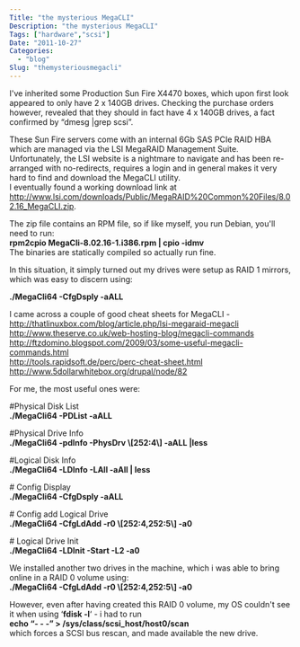 ```yaml
---
Title: "the mysterious MegaCLI"
Description: "the mysterious MegaCLI"
Tags: ["hardware","scsi"]
Date: "2011-10-27"
Categories:
  - "blog"
Slug: "themysteriousmegacli"
---
```

<p>I've inherited some Production Sun Fire X4470 boxes, which upon first look appeared to only have 2 x 140GB drives. Checking the purchase orders however, revealed that they should in fact have 4 x 140GB drives, a fact confirmed by &#8220;dmesg |grep scsi&#8221;.</p><p>These Sun Fire servers come with an internal 6Gb SAS PCIe RAID HBA which are managed via the LSI MegaRAID Management Suite. Unfortunately, the LSI website is a nightmare to navigate and has been re-arranged with no-redirects, requires a login and in general makes it very hard to find and download the MegaCLI utility.<br />I eventually found a working download link at <a href="http://www.lsi.com/downloads/Public/MegaRAID%20Common%20Files/8.02.16_MegaCLI.zip">http://www.lsi.com/downloads/Public/MegaRAID%20Common%20Files/8.02.16_MegaCLI.zip</a>.</p><p>The zip file contains an RPM file, so if like myself, you run Debian, you'll need to run:<br /><strong>rpm2cpio MegaCli-8.02.16-1.i386.rpm  | cpio -idmv</strong><br />The binaries are statically compiled so actually run fine.</p><p>In this situation, it simply turned out my drives were setup as RAID 1 mirrors, which was easy to discern using:</p><p><strong>./MegaCli64 -CfgDsply -aALL </strong></p><p>I came across a couple of good cheat sheets for MegaCLI -<br /><a href="http://thatlinuxbox.com/blog/article.php/lsi-megaraid-megacli">http://thatlinuxbox.com/blog/article.php/lsi-megaraid-megacli</a><br /><a href="http://www.theserve.co.uk/web-hosting-blog/megacli-commands">http://www.theserve.co.uk/web-hosting-blog/megacli-commands</a><br /><a href="http://ftzdomino.blogspot.com/2009/03/some-useful-megacli-commands.html">http://ftzdomino.blogspot.com/2009/03/some-useful-megacli-commands.html</a><br /><a href="http://tools.rapidsoft.de/perc/perc-cheat-sheet.html">http://tools.rapidsoft.de/perc/perc-cheat-sheet.html</a><br /><a href="http://www.5dollarwhitebox.org/drupal/node/82">http://www.5dollarwhitebox.org/drupal/node/82</a></p><p>For me, the most useful ones were:</p><p>#Physical Disk List<br /><strong>./MegaCli64 -PDList -aALL</strong></p><p>#Physical Drive Info<br /><strong>./MegaCli64 -pdInfo -PhysDrv \[252:4\] -aALL |less</strong></p><p>#Logical Disk Info<br /><strong>./MegaCli64  -LDInfo -LAll -aAll | less</strong></p><p># Config Display<br /><strong>./MegaCli64 -CfgDsply -aALL </strong></p><p># Config add Logical Drive<br /><strong>./MegaCli64  -CfgLdAdd -r0 \[252:4,252:5\] -a0</strong></p><p># Logical Drive Init<br /><strong>./MegaCli64 -LDInit -Start -L2 -a0</strong></p><p>We installed another two drives in the machine, which i was able to bring online in a RAID 0 volume using:<br /><strong>./MegaCli64  -CfgLdAdd -r0 \[252:4,252:5\] -a0</strong> </p><p>However, even after having created this RAID 0 volume, my OS couldn't see it when using &#8216;<strong>fdisk -l</strong>&#8216; - i had to run<br /><strong>echo &#8220;- - -&#8221; > /sys/class/scsi_host/host0/scan </strong><br />which forces a SCSI bus rescan, and made available the new drive.</p>

